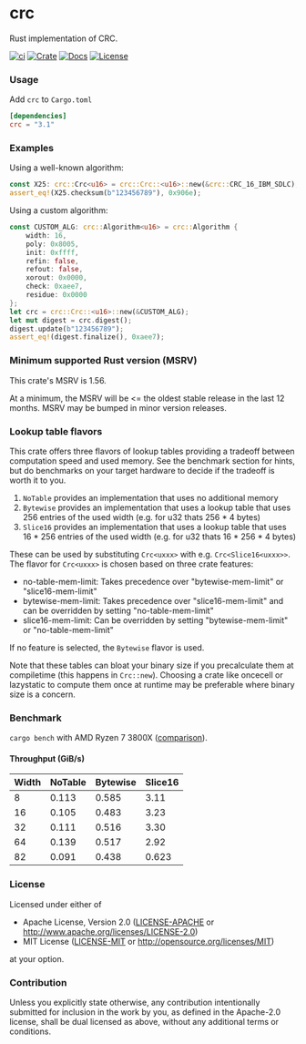 # crc

Rust implementation of CRC.

[![ci](https://github.com/mrhooray/crc-rs/actions/workflows/ci.yaml/badge.svg)](https://github.com/mrhooray/crc-rs/actions/workflows/ci.yaml)
[![Crate](https://img.shields.io/crates/v/crc.svg)](https://crates.io/crates/crc)
[![Docs](https://docs.rs/crc/badge.svg)](https://docs.rs/crc)
[![License](https://img.shields.io/crates/l/crc.svg?maxAge=2592000)](https://github.com/mrhooray/crc-rs#license)

### Usage

Add `crc` to `Cargo.toml`
```toml
[dependencies]
crc = "3.1"
```

### Examples

Using a well-known algorithm:
```rust
const X25: crc::Crc<u16> = crc::Crc::<u16>::new(&crc::CRC_16_IBM_SDLC);
assert_eq!(X25.checksum(b"123456789"), 0x906e);
```

Using a custom algorithm:
```rust
const CUSTOM_ALG: crc::Algorithm<u16> = crc::Algorithm {
    width: 16,
    poly: 0x8005,
    init: 0xffff,
    refin: false,
    refout: false,
    xorout: 0x0000,
    check: 0xaee7,
    residue: 0x0000
};
let crc = crc::Crc::<u16>::new(&CUSTOM_ALG);
let mut digest = crc.digest();
digest.update(b"123456789");
assert_eq!(digest.finalize(), 0xaee7);
```

### Minimum supported Rust version (MSRV)

This crate's MSRV is 1.56.

At a minimum, the MSRV will be <= the oldest stable release in the last 12 months. MSRV may be bumped in minor version releases.

### Lookup table flavors

This crate offers three flavors of lookup tables providing a tradeoff between computation speed and used memory.
See the benchmark section for hints, but do benchmarks on your target hardware to decide if the tradeoff is worth it to you.

1. `NoTable` provides an implementation that uses no additional memory
2. `Bytewise` provides an implementation that uses a lookup table that uses 256 entries of the used width (e.g. for u32 thats 256 * 4 bytes)
3. `Slice16` provides an implementation that uses a lookup table that uses 16 * 256 entries of the used width (e.g. for u32 thats 16 * 256 * 4 bytes)

These can be used by substituting `Crc<uxxx>` with e.g. `Crc<Slice16<uxxx>>`. The flavor for `Crc<uxxx>` is chosen based on three crate features:

* no-table-mem-limit: Takes precedence over "bytewise-mem-limit" or "slice16-mem-limit"
* bytewise-mem-limit: Takes precedence over "slice16-mem-limit" and can be overridden by setting "no-table-mem-limit"
* slice16-mem-limit: Can be overridden by setting "bytewise-mem-limit" or "no-table-mem-limit"

If no feature is selected, the `Bytewise` flavor is used.

Note that these tables can bloat your binary size if you precalculate them at compiletime (this happens in `Crc::new`). 
Choosing a crate like oncecell or lazystatic to compute them once at runtime may be preferable where binary size is a concern.

### Benchmark

`cargo bench` with AMD Ryzen 7 3800X ([comparison](http://create.stephan-brumme.com/crc32/)).

#### Throughput (GiB/s)

| Width | NoTable | Bytewise | Slice16 |
|-------|---------|----------|---------|
| 8     | 0.113   | 0.585    | 3.11    |
| 16    | 0.105   | 0.483    | 3.23    |
| 32    | 0.111   | 0.516    | 3.30    |
| 64    | 0.139   | 0.517    | 2.92    |
| 82    | 0.091   | 0.438    | 0.623   |

### License

Licensed under either of

 * Apache License, Version 2.0 ([LICENSE-APACHE](LICENSE-APACHE) or http://www.apache.org/licenses/LICENSE-2.0)
 * MIT License ([LICENSE-MIT](LICENSE-MIT) or http://opensource.org/licenses/MIT)

at your option.

### Contribution

Unless you explicitly state otherwise, any contribution intentionally submitted
for inclusion in the work by you, as defined in the Apache-2.0 license, shall be dual licensed as above, without any
additional terms or conditions.
